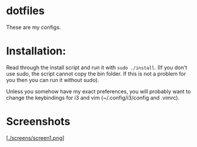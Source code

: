 # dotfiles
These are my configs.
# Installation:
Read through the install script and run it with `sudo ./install`. (If you don't use sudo, the script cannot copy the bin folder. If this is not a problem for you then you can run it without sudo). 

Unless you somehow have my exact preferences, you will probably want to change the keybindings for i3 and vim (~/.config/i3/config and .vimrc).

# Screenshots
[[./screens/screen1.png](screens/screen1.png)]